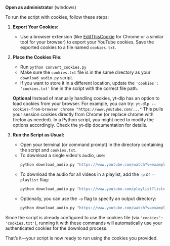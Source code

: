 **Open as administrator** (windows)

To run the script with cookies, follow these steps:

1. **Export Your Cookies:**

   - Use a browser extension (like [EditThisCookie](https://www.editthiscookie.com/) for Chrome or a similar tool for your browser) to export your YouTube cookies. Save the exported cookies to a file named `cookies.txt`.

2. **Place the Cookies File:**

   - Run `python convert_cookies.py`
   - Make sure the `cookies.txt` file is in the same directory as your `download_audio.py` script.
   - If you want to store it in a different location, update the `'cookies': 'cookies.txt'` line in the script with the correct file path.

   **Optional**
   Instead of manually handling cookies, yt-dlp has an option to load cookies from your browser. For example, you can try:
   `yt-dlp --cookies-from-browser chrome "https://www.youtube.com/..."`
   This pulls your session cookies directly from Chrome (or replace chrome with firefox as needed). In a Python script, you might need to modify the options accordingly. Check the yt-dlp documentation for details.

3. **Run the Script as Usual:**
   - Open your terminal (or command prompt) in the directory containing the script and `cookies.txt`.
   - To download a single video's audio, use:
     ```bash
     python download_audio.py "https://www.youtube.com/watch?v=exampleVideoID"
     ```
   - To download the audio for all videos in a playlist, add the `-p` or `--playlist` flag:
     ```bash
     python download_audio.py "https://www.youtube.com/playlist?list=examplePlaylistID" -p
     ```
   - Optionally, you can use the `-o` flag to specify an output directory:
     ```bash
     python download_audio.py "https://www.youtube.com/watch?v=exampleVideoID" -o /path/to/output
     ```

Since the script is already configured to use the cookies file (via `'cookies': 'cookies.txt'`), running it with these commands will automatically use your authenticated cookies for the download process.

That’s it—your script is now ready to run using the cookies you provided.

